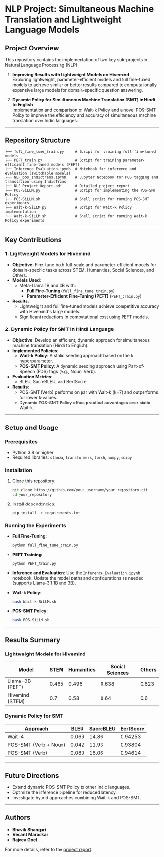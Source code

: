 # NLP Project: Simultaneous Machine Translation and Lightweight Language Models

## Project Overview

This repository contains the implementation of two key sub-projects in Natural Language Processing (NLP):

1. **Improving Results with Lightweight Models on Hivemind**  
   Exploring lightweight, parameter-efficient models and full fine-tuned models to achieve similar or better results compared to computationally expensive large models for domain-specific question answering.

2. **Dynamic Policy for Simultaneous Machine Translation (SMT) in Hindi to English**  
   Implementation and comparison of Wait-k Policy and a novel POS-SMT Policy to improve the efficiency and accuracy of simultaneous machine translation over Indic languages.

---

## Repository Structure

```
├── full_fine_tune_train.py     # Script for training full fine-tuned models
├── PEFT_train.py               # Script for training parameter-efficient fine-tuned models (PEFT)
├── Inference_Evaluation.ipynb  # Notebook for inference and evaluation (switchable models)
├── NLP_pos_indictrans.ipynb    # Jupyter Notebook for POS tagging and translation using IndicTrans
├── NLP_Project_Report.pdf      # Detailed project report
├── POS-SiLLM.py                # Script for implementing the POS-SMT Policy
├── POS-SiLLM.sh                # Shell script for running POS-SMT experiments
├── Wait-k-SiLLM.py             # Script for Wait-k Policy implementation
└── Wait-k-SiLLM.sh             # Shell script for running Wait-k Policy experiments
```

---

## Key Contributions

### 1. Lightweight Models for Hivemind
- **Objective**: Fine-tune both full-scale and parameter-efficient models for domain-specific tasks across STEM, Humanities, Social Sciences, and Others.
- **Models Used**:
  - Meta-Llama 1B and 3B with:
    - **Full Fine-Tuning** (`full_fine_tune_train.py`)
    - **Parameter-Efficient Fine-Tuning (PEFT)** (`PEFT_train.py`)
- **Results**:  
  - Lightweight and full fine-tuned models achieve competitive accuracy with Hivemind's large models.  
  - Significant reductions in computational cost using PEFT models.

### 2. Dynamic Policy for SMT in Hindi Language
- **Objective**: Develop an efficient, dynamic approach for simultaneous machine translation (Hindi to English).  
- **Implemented Policies**:
  - **Wait-k Policy**: A static seeding approach based on the `k` hyperparameter.
  - **POS-SMT Policy**: A dynamic seeding approach using Part-of-Speech (POS) tags (e.g., Noun, Verb).  
- **Evaluation Metrics**:
  - BLEU, SacreBLEU, and BertScore.  
- **Results**:  
  - POS-SMT (Verb) performs on par with Wait-k (k=7) and outperforms for lower k-values.
  - Dynamic POS-SMT Policy offers practical advantages over static Wait-k.

---

## Setup and Usage

### Prerequisites
- Python 3.8 or higher
- Required libraries: `stanza`, `transformers`, `torch`, `numpy`, `scipy`

### Installation
1. Clone this repository:
   ```bash
   git clone https://github.com/your_username/your_repository.git
   cd your_repository
   ```
2. Install dependencies:
   ```bash
   pip install -r requirements.txt
   ```

### Running the Experiments
- **Full Fine-Tuning**:
  ```bash
  python full_fine_tune_train.py
  ```
- **PEFT Training**:
  ```bash
  python PEFT_train.py
  ```
- **Inference and Evaluation**:
  Use the `Inference_Evaluation.ipynb` notebook. Update the model paths and configurations as needed (supports Llama-3.1 1B and 3B).

- **Wait-k Policy**:
  ```bash
  bash Wait-k-SiLLM.sh
  ```
- **POS-SMT Policy**:
  ```bash
  bash POS-SiLLM.sh
  ```

---

## Results Summary

### Lightweight Models for Hivemind
| Model                  | STEM  | Humanities | Social Sciences | Others  |
|------------------------|-------|------------|-----------------|---------|
| Llama-3B (PEFT)        | 0.465 | 0.496      | 0.638           | 0.623   |
| Hivemind (STEM)        | 0.7   | 0.58       | 0.64            | 0.6     |

### Dynamic Policy for SMT
| Approach               | BLEU   | SacreBLEU | BertScore |
|------------------------|--------|-----------|-----------|
| Wait-4                | 0.066  | 14.86     | 0.94253   |
| POS-SMT (Verb + Noun) | 0.042  | 11.93     | 0.93804   |
| POS-SMT (Verb)        | 0.080  | 16.06     | 0.94614   |

---

## Future Directions
- Extend dynamic POS-SMT Policy to other Indic languages.
- Optimize the inference pipeline for reduced latency.
- Investigate hybrid approaches combining Wait-k and POS-SMT.

---

## Authors
- **Bhavik Shangari**  
- **Vedant Marodkar**  
- **Rajeev Goel**

For more details, refer to the [project report](NLP_Project_Report.pdf).
